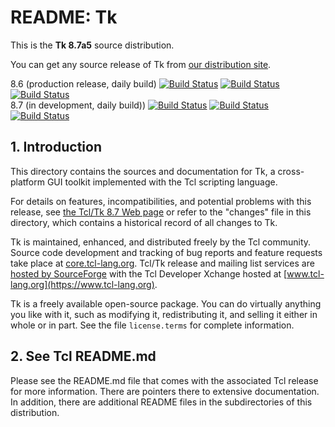 # README:  Tk

This is the **Tk 8.7a5** source distribution.

You can get any source release of Tk from [our distribution
site](https://sourceforge.net/projects/tcl/files/Tcl/).

8.6 (production release, daily build)
[![Build Status](https://github.com/tcltk/tk/workflows/Linux/badge.svg?branch=core-8-6-branch)](https://github.com/tcltk/tk/actions?query=workflow%3A%22Linux%22+branch%3Acore-8-6-branch)
[![Build Status](https://github.com/tcltk/tk/workflows/Windows/badge.svg?branch=core-8-6-branch)](https://github.com/tcltk/tk/actions?query=workflow%3A%22Windows%22+branch%3Acore-8-6-branch)
[![Build Status](https://github.com/tcltk/tk/workflows/macOS/badge.svg?branch=core-8-6-branch)](https://github.com/tcltk/tk/actions?query=workflow%3A%22macOS%22+branch%3Acore-8-6-branch)
<br>
8.7 (in development, daily build))
[![Build Status](https://github.com/tcltk/tk/workflows/Linux/badge.svg?branch=main)](https://github.com/tcltk/tk/actions?query=workflow%3A%22Linux%22+branch%3Amain)
[![Build Status](https://github.com/tcltk/tk/workflows/Windows/badge.svg?branch=main)](https://github.com/tcltk/tk/actions?query=workflow%3A%22Windows%22+branch%3Amain)
[![Build Status](https://github.com/tcltk/tk/workflows/macOS/badge.svg?branch=main)](https://github.com/tcltk/tk/actions?query=workflow%3A%22macOS%22+branch%3Amain)

## <a id="intro">1.</a> Introduction

This directory contains the sources and documentation for Tk, a
cross-platform GUI toolkit implemented with the Tcl scripting language.

For details on features, incompatibilities, and potential problems with
this release, see [the Tcl/Tk 8.7 Web page](https://www.tcl.tk/software/tcltk/8.7.html)
or refer to the "changes" file in this directory, which contains a
historical record of all changes to Tk.

Tk is maintained, enhanced, and distributed freely by the Tcl community.
Source code development and tracking of bug reports and feature requests
take place at [core.tcl-lang.org](https://core.tcl-lang.org/).
Tcl/Tk release and mailing list services are [hosted by
SourceForge](https://sourceforge.net/projects/tcl/)
with the Tcl Developer Xchange hosted at
[www.tcl-lang.org](https://www.tcl-lang.org).

Tk is a freely available open-source package.  You can do virtually
anything you like with it, such as modifying it, redistributing it,
and selling it either in whole or in part.  See the file
`license.terms` for complete information.

## <a id="tcl">2.</a> See Tcl README.md

Please see the README.md file that comes with the associated Tcl release
for more information.  There are pointers there to extensive
documentation.  In addition, there are additional README files
in the subdirectories of this distribution.
